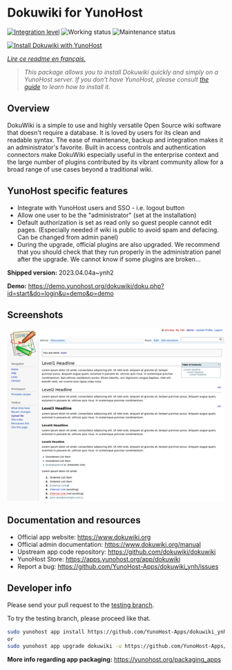 <!--
N.B.: This README was automatically generated by https://github.com/YunoHost/apps/tree/master/tools/readme_generator
It shall NOT be edited by hand.
-->

# Dokuwiki for YunoHost

[![Integration level](https://dash.yunohost.org/integration/dokuwiki.svg)](https://dash.yunohost.org/appci/app/dokuwiki) ![Working status](https://ci-apps.yunohost.org/ci/badges/dokuwiki.status.svg) ![Maintenance status](https://ci-apps.yunohost.org/ci/badges/dokuwiki.maintain.svg)

[![Install Dokuwiki with YunoHost](https://install-app.yunohost.org/install-with-yunohost.svg)](https://install-app.yunohost.org/?app=dokuwiki)

*[Lire ce readme en français.](./README_fr.md)*

> *This package allows you to install Dokuwiki quickly and simply on a YunoHost server.
If you don't have YunoHost, please consult [the guide](https://yunohost.org/#/install) to learn how to install it.*

## Overview

DokuWiki is a simple to use and highly versatile Open Source wiki software that doesn't require a database. It is loved by users for its clean and readable syntax. The ease of maintenance, backup and integration makes it an administrator's favorite. Built in access controls and authentication connectors make DokuWiki especially useful in the enterprise context and the large number of plugins contributed by its vibrant community allow for a broad range of use cases beyond a traditional wiki.

## YunoHost specific features

* Integrate with YunoHost users and SSO - i.e. logout button
* Allow one user to be the "administrator" (set at the installation)
* Default authorization is set as read only so guest people cannot edit pages. (Especially needed if wiki is public to avoid spam and defacing. Can be changed from admin panel)
* During the upgrade, official plugins are also upgraded. We recommend that you should check that they run properly in the administration panel after the upgrade. We cannot know if some plugins are broken...


**Shipped version:** 2023.04.04a~ynh2

**Demo:** https://demo.yunohost.org/dokuwiki/doku.php?id=start&do=login&u=demo&p=demo

## Screenshots

![Screenshot of Dokuwiki](./doc/screenshots/DokuWiki_Screenshot.png)

## Documentation and resources

* Official app website: <https://www.dokuwiki.org>
* Official admin documentation: <https://www.dokuwiki.org/manual>
* Upstream app code repository: <https://github.com/dokuwiki/dokuwiki>
* YunoHost Store: <https://apps.yunohost.org/app/dokuwiki>
* Report a bug: <https://github.com/YunoHost-Apps/dokuwiki_ynh/issues>

## Developer info

Please send your pull request to the [testing branch](https://github.com/YunoHost-Apps/dokuwiki_ynh/tree/testing).

To try the testing branch, please proceed like that.

``` bash
sudo yunohost app install https://github.com/YunoHost-Apps/dokuwiki_ynh/tree/testing --debug
or
sudo yunohost app upgrade dokuwiki -u https://github.com/YunoHost-Apps/dokuwiki_ynh/tree/testing --debug
```

**More info regarding app packaging:** <https://yunohost.org/packaging_apps>